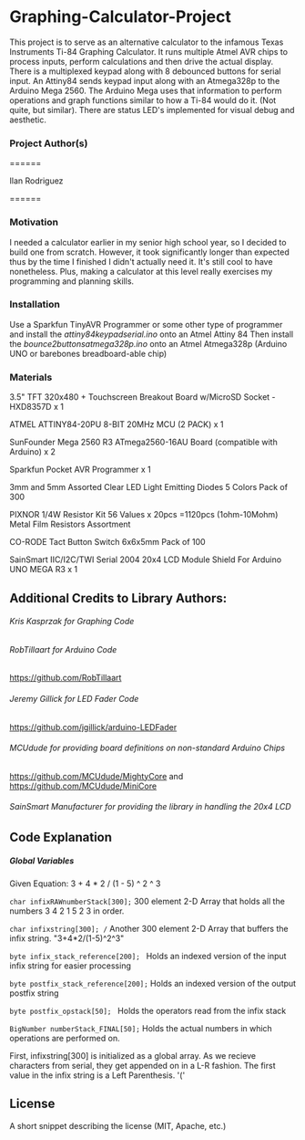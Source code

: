 # Graphing-Calculator-Project
This project is to serve as an alternative calculator to the infamous Texas Instruments Ti-84 Graphing Calculator. It runs multiple Atmel AVR chips to process inputs, perform calculations and then drive the actual display. There is a multiplexed keypad along with 8 debounced buttons for serial input. An Attiny84 sends keypad input along with an Atmega328p to the Arduino Mega 2560. The Arduino Mega uses that information to perform operations and graph functions similar to how a Ti-84 would do it. (Not quite, but similar). There are status LED's implemented for visual debug and aesthetic.

### Project Author(s)
======


Ilan Rodriguez

======

### Motivation
I needed a calculator earlier in my senior high school year, so I decided to build one from scratch. However, it took significantly longer than expected thus by the time I finished I didn't actually need it. It's still cool to have nonetheless. Plus, making a calculator at this level really exercises my programming and planning skills.

### Installation

Use a Sparkfun TinyAVR Programmer or some other type of programmer and install the *attiny84keypadserial.ino* onto an Atmel Attiny 84 
Then install the *bounce2buttonsatmega328p.ino* onto an Atmel Atmega328p (Arduino UNO or barebones breadboard-able chip)

### Materials
3.5" TFT 320x480 + Touchscreen Breakout Board w/MicroSD Socket - HXD8357D x 1

ATMEL ATTINY84-20PU 8-BIT 20MHz MCU (2 PACK) x 1

SunFounder Mega 2560 R3 ATmega2560-16AU Board (compatible with Arduino) x 2

Sparkfun Pocket AVR Programmer x 1

3mm and 5mm Assorted Clear LED Light Emitting Diodes 5 Colors Pack of 300

PIXNOR 1/4W Resistor Kit 56 Values x 20pcs =1120pcs (1ohm-10Mohm) Metal Film Resistors Assortment

CO-RODE Tact Button Switch 6x6x5mm Pack of 100

SainSmart IIC/I2C/TWI Serial 2004 20x4 LCD Module Shield For Arduino UNO MEGA R3 x 1


## Additional Credits to Library Authors:

###### Kris Kasprzak for Graphing Code

###### RobTillaart for Arduino Code

  https://github.com/RobTillaart
  
###### Jeremy Gillick for LED Fader Code

  https://github.com/jgillick/arduino-LEDFader
 
###### MCUdude for providing board definitions on non-standard Arduino Chips

  https://github.com/MCUdude/MightyCore and https://github.com/MCUdude/MiniCore
  
###### SainSmart Manufacturer for providing the library in handling the 20x4 LCD

## Code Explanation

##### Global Variables
Given Equation:  3 + 4 * 2 / (1 - 5) ^ 2 ^ 3

`char infixRAWnumberStack[300];`  300 element 2-D Array that holds all the numbers 3 4 2 1 5 2 3 in order.

`char infixstring[300]; /`  Another 300 element 2-D Array that buffers the infix string. "3+4*2/(1-5)^2^3"

`byte infix_stack_reference[200]; `  Holds an indexed version of the input infix string for easier processing

`byte postfix_stack_reference[200];` Holds an indexed version of the output postfix string

`byte postfix_opstack[50]; ` Holds the operators read from the infix stack

`BigNumber numberStack_FINAL[50];` Holds the actual numbers in which operations are performed on.


First, infixstring[300] is initialized as a global array. As we recieve characters from serial, they get appended on in a L-R fashion.
The first value in the infix string is a Left Parenthesis. '('


## License

A short snippet describing the license (MIT, Apache, etc.)
